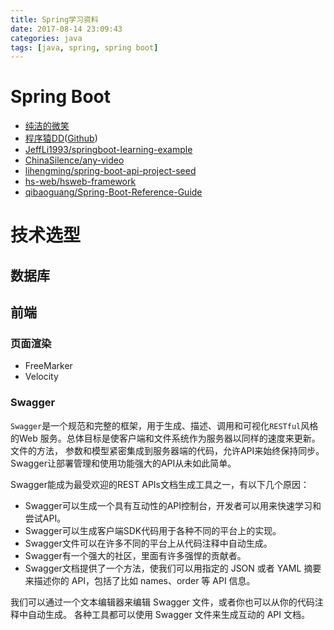 ```yaml
---
title: Spring学习资料
date: 2017-08-14 23:09:43
categories: java
tags: [java, spring, spring boot]
---
```

# Spring Boot
* [纯洁的微笑](http://www.ityouknow.com/spring-boot)
* [程序猿DD](http://blog.didispace.com/categories/Spring-Boot/)([Github](https://github.com/dyc87112))
* [JeffLi1993/springboot-learning-example](https://github.com/JeffLi1993/springboot-learning-example)
* [ChinaSilence/any-video](https://github.com/ChinaSilence/any-video)
* [lihengming/spring-boot-api-project-seed](https://github.com/lihengming/spring-boot-api-project-seed)
* [hs-web/hsweb-framework](https://github.com/hs-web/hsweb-framework)
* [qibaoguang/Spring-Boot-Reference-Guide](https://github.com/qibaoguang/Spring-Boot-Reference-Guide)

# 技术选型
## 数据库
## 前端
### 页面渲染
* FreeMarker
* Velocity

### Swagger
`Swagger`是一个规范和完整的框架，用于生成、描述、调用和可视化`RESTful`风格的Web
服务。总体目标是使客户端和文件系统作为服务器以同样的速度来更新。文件的方法，
参数和模型紧密集成到服务器端的代码，允许API来始终保持同步。Swagger让部署管理和使用功能强大的API从未如此简单。

Swagger能成为最受欢迎的REST APIs文档生成工具之一，有以下几个原因：
* Swagger可以生成一个具有互动性的API控制台，开发者可以用来快速学习和尝试API。
* Swagger可以生成客户端SDK代码用于各种不同的平台上的实现。
* Swagger文件可以在许多不同的平台上从代码注释中自动生成。
* Swagger有一个强大的社区，里面有许多强悍的贡献者。
* Swagger文档提供了一个方法，使我们可以用指定的 JSON 或者 YAML 摘要来描述你的 API，包括了比如 names、order 等 API 信息。

我们可以通过一个文本编辑器来编辑 Swagger 文件，或者你也可以从你的代码注释中自动生成。
各种工具都可以使用 Swagger 文件来生成互动的 API 文档。
